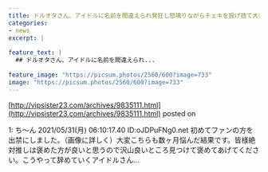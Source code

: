 ```yaml
---
title: ドルオタさん、アイドルに名前を間違えられ発狂し怒鳴りながらチェキを投げ捨て大暴れし出禁に
categories:
- news
excerpt: |
  
feature_text: |
  ## ドルオタさん、アイドルに名前を間違えられ...
  
feature_image: "https://picsum.photos/2560/600?image=733"
image: "https://picsum.photos/2560/600?image=733"
---
```


[http://vipsister23.com/archives/9835111.html](http://vipsister23.com/archives/9835111.html)
posted on 

<!--more-->

1: ち～ん 2021/05/31(月) 06:10:17.40 ID:oJDPuFNg0.net 初めてファンの方を出禁にしました。（画像に詳しく）大変こちらも数ヶ月悩んだ結果です。皆様絶対推しは褒めた方が良いと思うので沢山良いところ見つけて褒めてあげてください。こうやって辞めていくアイドルさん...
